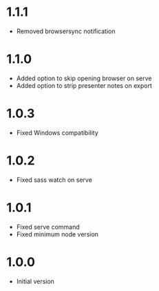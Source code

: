 # 1.1.1

- Removed browsersync notification

# 1.1.0

+ Added option to skip opening browser on serve
+ Added option to strip presenter notes on export

# 1.0.3

- Fixed Windows compatibility

# 1.0.2

- Fixed sass watch on serve

# 1.0.1

- Fixed serve command
- Fixed minimum node version

# 1.0.0

- Initial version